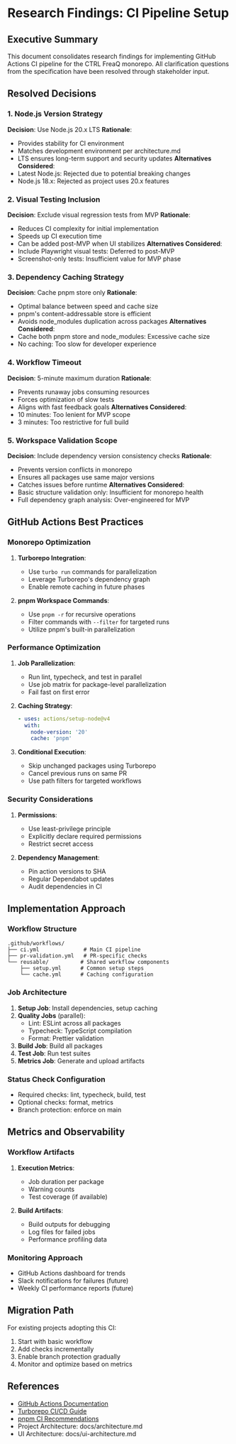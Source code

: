 # Research Findings: CI Pipeline Setup

## Executive Summary
This document consolidates research findings for implementing GitHub Actions CI pipeline for the CTRL FreaQ monorepo. All clarification questions from the specification have been resolved through stakeholder input.

## Resolved Decisions

### 1. Node.js Version Strategy
**Decision**: Use Node.js 20.x LTS
**Rationale**:
- Provides stability for CI environment
- Matches development environment per architecture.md
- LTS ensures long-term support and security updates
**Alternatives Considered**:
- Latest Node.js: Rejected due to potential breaking changes
- Node.js 18.x: Rejected as project uses 20.x features

### 2. Visual Testing Inclusion
**Decision**: Exclude visual regression tests from MVP
**Rationale**:
- Reduces CI complexity for initial implementation
- Speeds up CI execution time
- Can be added post-MVP when UI stabilizes
**Alternatives Considered**:
- Include Playwright visual tests: Deferred to post-MVP
- Screenshot-only tests: Insufficient value for MVP phase

### 3. Dependency Caching Strategy
**Decision**: Cache pnpm store only
**Rationale**:
- Optimal balance between speed and cache size
- pnpm's content-addressable store is efficient
- Avoids node_modules duplication across packages
**Alternatives Considered**:
- Cache both pnpm store and node_modules: Excessive cache size
- No caching: Too slow for developer experience

### 4. Workflow Timeout
**Decision**: 5-minute maximum duration
**Rationale**:
- Prevents runaway jobs consuming resources
- Forces optimization of slow tests
- Aligns with fast feedback goals
**Alternatives Considered**:
- 10 minutes: Too lenient for MVP scope
- 3 minutes: Too restrictive for full build

### 5. Workspace Validation Scope
**Decision**: Include dependency version consistency checks
**Rationale**:
- Prevents version conflicts in monorepo
- Ensures all packages use same major versions
- Catches issues before runtime
**Alternatives Considered**:
- Basic structure validation only: Insufficient for monorepo health
- Full dependency graph analysis: Over-engineered for MVP

## GitHub Actions Best Practices

### Monorepo Optimization
1. **Turborepo Integration**:
   - Use `turbo run` commands for parallelization
   - Leverage Turborepo's dependency graph
   - Enable remote caching in future phases

2. **pnpm Workspace Commands**:
   - Use `pnpm -r` for recursive operations
   - Filter commands with `--filter` for targeted runs
   - Utilize pnpm's built-in parallelization

### Performance Optimization
1. **Job Parallelization**:
   - Run lint, typecheck, and test in parallel
   - Use job matrix for package-level parallelization
   - Fail fast on first error

2. **Caching Strategy**:
   ```yaml
   - uses: actions/setup-node@v4
     with:
       node-version: '20'
       cache: 'pnpm'
   ```

3. **Conditional Execution**:
   - Skip unchanged packages using Turborepo
   - Cancel previous runs on same PR
   - Use path filters for targeted workflows

### Security Considerations
1. **Permissions**:
   - Use least-privilege principle
   - Explicitly declare required permissions
   - Restrict secret access

2. **Dependency Management**:
   - Pin action versions to SHA
   - Regular Dependabot updates
   - Audit dependencies in CI

## Implementation Approach

### Workflow Structure
```
.github/workflows/
├── ci.yml              # Main CI pipeline
├── pr-validation.yml   # PR-specific checks
└── reusable/          # Shared workflow components
    ├── setup.yml      # Common setup steps
    └── cache.yml      # Caching configuration
```

### Job Architecture
1. **Setup Job**: Install dependencies, setup caching
2. **Quality Jobs** (parallel):
   - Lint: ESLint across all packages
   - Typecheck: TypeScript compilation
   - Format: Prettier validation
3. **Build Job**: Build all packages
4. **Test Job**: Run test suites
5. **Metrics Job**: Generate and upload artifacts

### Status Check Configuration
- Required checks: lint, typecheck, build, test
- Optional checks: format, metrics
- Branch protection: enforce on main

## Metrics and Observability

### Workflow Artifacts
1. **Execution Metrics**:
   - Job duration per package
   - Warning counts
   - Test coverage (if available)

2. **Build Artifacts**:
   - Build outputs for debugging
   - Log files for failed jobs
   - Performance profiling data

### Monitoring Approach
- GitHub Actions dashboard for trends
- Slack notifications for failures (future)
- Weekly CI performance reports (future)

## Migration Path
For existing projects adopting this CI:
1. Start with basic workflow
2. Add checks incrementally
3. Enable branch protection gradually
4. Monitor and optimize based on metrics

## References
- [GitHub Actions Documentation](https://docs.github.com/actions)
- [Turborepo CI/CD Guide](https://turbo.build/repo/docs/ci-cd)
- [pnpm CI Recommendations](https://pnpm.io/continuous-integration)
- Project Architecture: docs/architecture.md
- UI Architecture: docs/ui-architecture.md